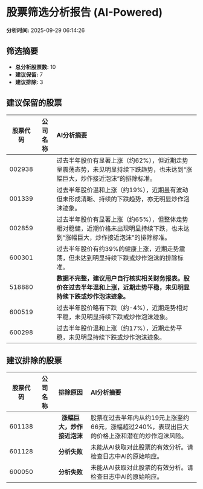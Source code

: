 # 股票筛选分析报告 (AI-Powered)

**分析时间:** 2025-09-29 06:14:26

## 筛选摘要

- **总分析股票数:** 10
- **建议保留:** 7
- **建议排除:** 3

## 建议保留的股票

| 股票代码 | 公司名称 | AI分析摘要 |
|:---:|:---:|:---|
| 002938 |  | 过去半年股价有显著上涨（约62%），但近期走势呈震荡态势，未见明显持续下跌趋势，也未达到“涨幅巨大，炒作接近泡沫”的排除标准。 |
| 001339 |  | 过去半年股价温和上涨（约19%），近期虽有波动但未形成清晰、持续的下跌趋势，亦无明显炒作泡沫迹象。 |
| 002859 |  | 过去半年股价有显著上涨（约65%），但整体走势相对稳健，近期价格未出现明显持续下跌，也未达到“涨幅巨大，炒作接近泡沫”的排除标准。 |
| 600301 |  | 过去半年股价有约39%的健康上涨，近期走势震荡，但未达到明显持续下跌或炒作泡沫的排除标准。 |
| 518880 |  | **数据不完整，建议用户自行核实相关财务报表。股价在过去半年温和上涨，近期走势平稳，未见明显持续下跌或炒作泡沫迹象。** |
| 600519 |  | 过去半年股价略有下跌（约-4%），近期走势相对平稳，未见明显持续下跌或炒作泡沫迹象。 |
| 600298 |  | 过去半年股价温和上涨（约17%），近期走势平稳，未见明显持续下跌或炒作泡沫迹象。 |

## 建议排除的股票

| 股票代码 | 公司名称 | 排除原因 | AI分析摘要 |
|:---:|:---:|:---:|:---|
| 601138 |  | **涨幅巨大，炒作接近泡沫** | 股票在过去半年内从约19元上涨至约66元，涨幅超过240%，表现出巨大的价格上涨和潜在的炒作泡沫风险。 |
| 601128 |  | **分析失败** | 未能从AI获取对此股票的有效分析。请检查日志中AI的原始响应。 |
| 600050 |  | **分析失败** | 未能从AI获取对此股票的有效分析。请检查日志中AI的原始响应。 |
